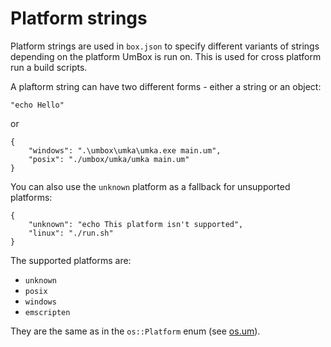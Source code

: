 # Platform strings

Platform strings are used in `box.json` to specify different variants of
strings depending on the platform UmBox is run on. This is used for cross
platform run a build scripts.

A plaftorm string can have two different forms - either a string or an object:

```
"echo Hello"
```

or

```
{
    "windows": ".\umbox\umka\umka.exe main.um",
    "posix": "./umbox/umka/umka main.um"
}
```

You can also use the `unknown` platform as a fallback for unsupported
platforms:

```
{
    "unknown": "echo This platform isn't supported",
    "linux": "./run.sh"
}
```

The supported platforms are:

- `unknown`
- `posix`
- `windows`
- `emscripten`

They are the same as in the `os::Platform` enum (see
[os.um](https://umbox.tophat2d.dev/package/os)).
